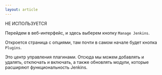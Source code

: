 ```yaml
---
layout: article
---
```

НЕ ИСПОЛЬЗУЕТСЯ

Перейдем в веб-интерфейс, и здесь выберем кнопку `Manage Jenkins`.

Откроется страница с опциями, там почти в самом начале будет кнопка `Plugins`.

Это центр управления плагинами. Отсюда мы можем добавлять и удалять, отключать и включать, а также обновлять модули, которые расширяют функциональность Jenkins.
